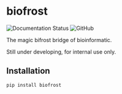 # biofrost

![Documentation Status](https://readthedocs.org/projects/biofrost/badge/?version=latest)
![GitHub](https://img.shields.io/github/license/kevinzjy/biofrost?label=license)

The magic bifrost bridge of bioinformatic.

Still under developing, for internal use only.

## Installation

```bash
pip install biofrost
```